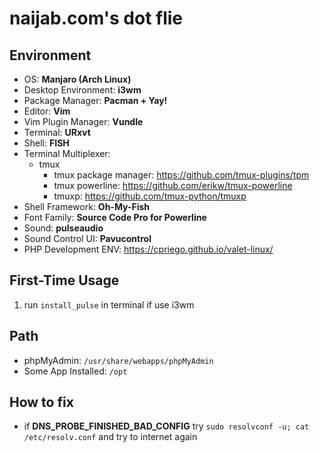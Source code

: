 # naijab.com's dot flie

## Environment

- OS: **Manjaro (Arch Linux)**
- Desktop Environment: **i3wm**
- Package Manager: **Pacman + Yay!**
- Editor: **Vim**
- Vim Plugin Manager: **Vundle**
- Terminal: **URxvt**
- Shell: **FISH**
- Terminal Multiplexer: 
  - tmux
    - tmux package manager: https://github.com/tmux-plugins/tpm
    - tmux powerline: https://github.com/erikw/tmux-powerline
    - tmuxp: https://github.com/tmux-python/tmuxp 
- Shell Framework: **Oh-My-Fish**
- Font Family: **Source Code Pro for Powerline**
- Sound: **pulseaudio**
- Sound Control UI: **Pavucontrol**
- PHP Development ENV: https://cpriego.github.io/valet-linux/ 

## First-Time Usage

1. run `install_pulse` in terminal if use i3wm

## Path
- phpMyAdmin: `/usr/share/webapps/phpMyAdmin`
- Some App Installed: `/opt`

## How to fix
- if **DNS_PROBE_FINISHED_BAD_CONFIG** try `sudo resolvconf -u; cat /etc/resolv.conf` and try to internet again
